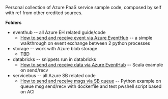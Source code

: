 Personal collection of Azure PaaS service sample code, composed by self with ref from other credited sources.

**Folders**  
* eventhub -- all Azure EH related guide/code
  * [How to send and receive event via Azure EventHub](https://github.com/kuzhao/azurePaas/tree/master/eventhub/send_recv_offset) -- a simple walkthrough on event exchange between 2 python processes
* storage -- work with Azure blob storage
  * TBD
* databricks -- snippets run in databricks
  * [How to send and receive data via Azure EventHub](https://github.com/kuzhao/azurePaas/tree/master/databricks/scala-eventhub) -- Scala example on send/recv
* servicebus -- all Azure SB related code
  * [How to send and receive msgs via SB queue](https://github.com/kuzhao/azurePaas/tree/master/servicebus/queue) -- Python example on queue msg send/recv with dockerfile and test pwshell script based on ACI
